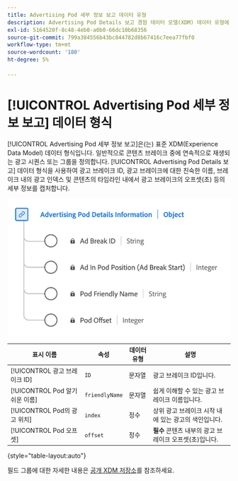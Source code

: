 ```yaml
---
title: Advertising Pod 세부 정보 보고 데이터 유형
description: Advertising Pod Details 보고 경험 데이터 모델(XDM) 데이터 유형에 대해 알아봅니다.
exl-id: 5164520f-8c48-4eb0-a0b0-66dc10b68356
source-git-commit: 799a384556b43bc844782d8b67416c7eea77fbf0
workflow-type: tm+mt
source-wordcount: '180'
ht-degree: 5%

---
```


# [!UICONTROL Advertising Pod 세부 정보 보고] 데이터 형식

[!UICONTROL Advertising Pod 세부 정보 보고]은(는) 표준 XDM(Experience Data Model) 데이터 형식입니다. 일반적으로 콘텐츠 브레이크 중에 연속적으로 재생되는 광고 시퀀스 또는 그룹을 정의합니다. [!UICONTROL Advertising Pod Details 보고] 데이터 형식을 사용하여 광고 브레이크 ID, 광고 브레이크에 대한 친숙한 이름, 브레이크 내의 광고 인덱스 및 콘텐츠의 타임라인 내에서 광고 브레이크의 오프셋(초) 등의 세부 정보를 캡처합니다.

![Advertising Pod 세부 정보 보고 데이터 형식의 다이어그램입니다.](../images/data-types/advertising-pod-details-information.png)

| 표시 이름 | 속성 | 데이터 유형 | 설명 |
|----------------------------|------------------------|-----------|-------------------------------------------------------|
| [!UICONTROL 광고 브레이크 ID] | `ID` | 문자열 | 광고 브레이크 ID입니다. |
| [!UICONTROL Pod 알기 쉬운 이름] | `friendlyName` | 문자열 | 쉽게 이해할 수 있는 광고 브레이크 이름입니다. |
| [!UICONTROL Pod의 광고 위치] | `index` | 정수 | 상위 광고 브레이크 시작 내에 있는 광고의 색인입니다. |
| [!UICONTROL Pod 오프셋] | `offset` | 정수 | **필수** 콘텐츠 내부의 광고 브레이크 오프셋(초)입니다. |

{style="table-layout:auto"}

필드 그룹에 대한 자세한 내용은 [공개 XDM 저장소](https://github.com/adobe/xdm/blob/master/components/datatypes/advertisingpoddetails.schema.json)를 참조하세요.
